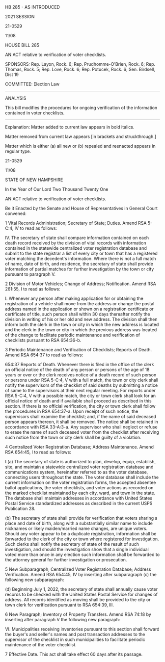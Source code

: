  HB 285 - AS INTRODUCED

 

 

2021 SESSION

 21-0529

 11/08

 

HOUSE BILL 285

 

AN ACT relative to verification of voter checklists.

 

SPONSORS: Rep. Layon, Rock. 6; Rep. Prudhomme-O'Brien, Rock. 6; Rep. Thomas, Rock. 5; Rep. Love, Rock. 6; Rep. Potucek, Rock. 6; Sen. Birdsell, Dist 19

 

COMMITTEE: Election Law

 

-----------------------------------------------------------------

 

ANALYSIS

 

 This bill modifies the procedures for ongoing verification of the information contained in voter checklists.

 

- - - - - - - - - - - - - - - - - - - - - - - - - - - - - - - - - - - - - - - - - - - - - - - - - - - - - - - - - - - - - - - - - - - - - - - - - - - 

 

Explanation: Matter added to current law appears in bold italics.

 Matter removed from current law appears [in brackets and struckthrough.]

 Matter which is either (a) all new or (b) repealed and reenacted appears in regular type.

 21-0529

 11/08

 

STATE OF NEW HAMPSHIRE

 

In the Year of Our Lord Two Thousand Twenty One

 

AN ACT relative to verification of voter checklists.

 

Be it Enacted by the Senate and House of Representatives in General Court convened:

 

 1 Vital Records Administration; Secretary of State; Duties. Amend RSA 5-C:4, IV to read as follows:

 IV. The secretary of state shall compare information contained on each death record received by the division of vital records with information contained in the statewide centralized voter registration database and submit to the state registrar a list of every city or town that has a registered voter matching the decedent's information. Where there is not a full match of name, date of birth, and residence, the secretary of state shall provide information of partial matches for further investigation by the town or city pursuant to paragraph V. 

 2 Division of Motor Vehicles; Change of Address; Notification. Amend RSA 261:55, I to read as follows:

 I. Whenever any person after making application for or obtaining the registration of a vehicle shall move from the address or change the postal address named in the application or shown on a registration certificate or certificate of title, such person shall within 30 days thereafter notify the division in writing of his or her old and new address. The division shall then inform both the clerk in the town or city in which the new address is located and the clerk in the town or city in which the previous address was located of the change to facilitate periodic maintenance and verification of checklists pursuant to RSA 654:36-b.

 3 Periodic Maintenance and Verification of Checklists; Reports of Death. Amend RSA 654:37 to read as follows:

 654:37 Reports of Death. Whenever there is filed in the office of the clerk an official notice of the death of any person or persons of the age of 18 years or over or the clerk receives notice of a death record of such person or persons under RSA 5-C:4, V with a full match, the town or city clerk shall notify the supervisors of the checklist of said deaths by submitting a notice of same to the supervisors at their next regular meeting. For reports under RSA 5-C:4, V with a possible match, the city or town clerk shall look for an official notice of death and if available shall proceed as described in this section. If there is no official verification, the city or town clerk shall follow the procedures in RSA 654:37-a. Upon receipt of such notice, the supervisors shall examine the checklist; and, if the name of said deceased person appears thereon, it shall be removed. The notice shall be retained in accordance with RSA 33-A:3-a. Any supervisor who shall neglect or refuse to erase the name of such deceased voter from the checklist after receiving such notice from the town or city clerk shall be guilty of a violation. 

 4 Centralized Voter Registration Database; Address Maintenance. Amend RSA 654:45, I to read as follows:

 I.(a) The secretary of state is authorized to plan, develop, equip, establish, site, and maintain a statewide centralized voter registration database and communications system, hereinafter referred to as the voter database, connecting users throughout the state. The voter database shall include the current information on the voter registration forms, the accepted absentee ballot applications, the voter checklists, and voter actions as recorded on the marked checklist maintained by each city, ward, and town in the state. The database shall maintain addresses in accordance with United States Postal Service standardized addresses as described in the current USPS Publication 28.

 (b) The secretary of state shall provide for verification that voters sharing a place and date of birth, along with a substantially similar name to include nicknames or likely maiden/married name changes, are unique voters. Should any voter appear to be a duplicate registration, information shall be forwarded to the clerk of the city or town where registered for investigation. Such clerks shall notify the secretary of state of the result of such investigation, and should the investigation show that a single individual voted more than once in any election such information shall be forwarded to the attorney general for further investigation or prosecution.

 5 New Subparagraph; Centralized Voter Registration Database; Address Verification. Amend RSA 654:45, IV by inserting after subparagraph (c) the following new subparagraph:

 (d) Beginning July 1, 2022, the secretary of state shall annually cause voter records to be checked with the United States Postal Service for changes of address. All records identified as moving shall be provided to the city or town clerk for verification pursuant to RSA 654:39, III. 

 6 New Paragraph; Inventory of Property Transfers. Amend RSA 74:18 by inserting after paragraph V the following new paragraph:

 VI. Municipalities receiving inventories pursuant to this section shall forward the buyer's and seller's names and post transaction addresses to the supervisor of the checklist in such municipalities to facilitate periodic maintenance of the voter checklist. 

 7 Effective Date. This act shall take effect 60 days after its passage.

